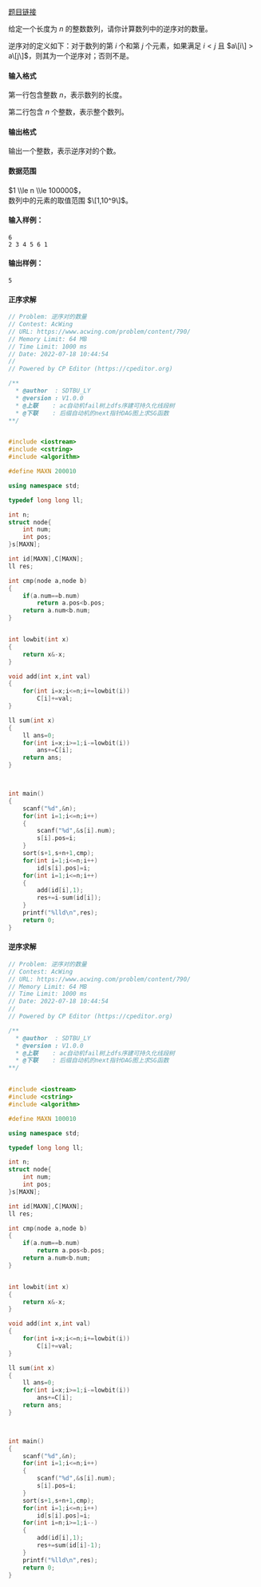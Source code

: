 [题目链接](https://www.acwing.com/problem/content/790/)


给定一个长度为 $n$ 的整数数列，请你计算数列中的逆序对的数量。

逆序对的定义如下：对于数列的第 $i$ 个和第 $j$ 个元素，如果满足 $i < j$ 且 $a\[i\] > a\[j\]$，则其为一个逆序对；否则不是。

#### 输入格式

第一行包含整数 $n$，表示数列的长度。

第二行包含 $n$ 个整数，表示整个数列。

#### 输出格式

输出一个整数，表示逆序对的个数。

#### 数据范围

$1 \\le n \\le 100000$，  
数列中的元素的取值范围 $\[1,10^9\]$。

#### 输入样例：

    6
    2 3 4 5 6 1
    

#### 输出样例：

    5
    

#### 正序求解


```cpp
// Problem: 逆序对的数量
// Contest: AcWing
// URL: https://www.acwing.com/problem/content/790/
// Memory Limit: 64 MB
// Time Limit: 1000 ms
// Date: 2022-07-18 10:44:54
// 
// Powered by CP Editor (https://cpeditor.org)

/**
  * @author  : SDTBU_LY
  * @version : V1.0.0
  * @上联    : ac自动机fail树上dfs序建可持久化线段树
  * @下联    : 后缀自动机的next指针DAG图上求SG函数
**/


#include <iostream>
#include <cstring>
#include <algorithm>

#define MAXN 200010

using namespace std;

typedef long long ll;

int n;
struct node{
    int num;
    int pos;
}s[MAXN];

int id[MAXN],C[MAXN];
ll res;

int cmp(node a,node b)
{
    if(a.num==b.num)
        return a.pos<b.pos;
    return a.num<b.num;
}


int lowbit(int x)
{
    return x&-x;
}

void add(int x,int val)
{
    for(int i=x;i<=n;i+=lowbit(i))
        C[i]+=val;
}

ll sum(int x)
{
    ll ans=0;
    for(int i=x;i>=1;i-=lowbit(i))
        ans+=C[i];
    return ans;
}



int main()
{
    scanf("%d",&n);
    for(int i=1;i<=n;i++)
    {
        scanf("%d",&s[i].num);
        s[i].pos=i;
    }
    sort(s+1,s+n+1,cmp);
    for(int i=1;i<=n;i++)
        id[s[i].pos]=i;  
    for(int i=1;i<=n;i++)
    {
        add(id[i],1);
        res+=i-sum(id[i]);
    } 
    printf("%lld\n",res);
    return 0;
}
```

#### 逆序求解


```cpp
// Problem: 逆序对的数量
// Contest: AcWing
// URL: https://www.acwing.com/problem/content/790/
// Memory Limit: 64 MB
// Time Limit: 1000 ms
// Date: 2022-07-18 10:44:54
// 
// Powered by CP Editor (https://cpeditor.org)

/**
  * @author  : SDTBU_LY
  * @version : V1.0.0
  * @上联    : ac自动机fail树上dfs序建可持久化线段树
  * @下联    : 后缀自动机的next指针DAG图上求SG函数
**/


#include <iostream>
#include <cstring>
#include <algorithm>

#define MAXN 100010

using namespace std;

typedef long long ll;

int n;
struct node{
    int num;
    int pos;
}s[MAXN];

int id[MAXN],C[MAXN];
ll res;

int cmp(node a,node b)
{
    if(a.num==b.num)
        return a.pos<b.pos;
    return a.num<b.num;
}


int lowbit(int x)
{
    return x&-x;
}

void add(int x,int val)
{
    for(int i=x;i<=n;i+=lowbit(i))
        C[i]+=val;
}

ll sum(int x)
{
    ll ans=0;
    for(int i=x;i>=1;i-=lowbit(i))
        ans+=C[i];
    return ans;
}



int main()
{
    scanf("%d",&n);
    for(int i=1;i<=n;i++)
    {
        scanf("%d",&s[i].num);
        s[i].pos=i;
    }
    sort(s+1,s+n+1,cmp);
    for(int i=1;i<=n;i++)
        id[s[i].pos]=i;  
    for(int i=n;i>=1;i--)
    {
        add(id[i],1);
        res+=sum(id[i]-1);
    } 
    printf("%lld\n",res);
    return 0;
}

```


